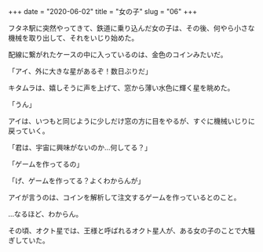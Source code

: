 +++
date = "2020-06-02"
title = "女の子"
slug = "06"
+++

フタネ駅に突然やってきて、鉄道に乗り込んだ女の子は、その後、何やら小さな機械を取り出して、それをいじり始めた。

配線に繋がれたケースの中に入っているのは、金色のコインみたいだ。

「アイ、外に大きな星があるぞ！数日ぶりだ」

キタムラは、嬉しそうに声を上げて、窓から薄い水色に輝く星を眺めた。

「うん」

アイは、いつもと同じように少しだけ窓の方に目をやるが、すぐに機械いじりに戻っていく。

「君は、宇宙に興味がないのか...何してる？」

「ゲームを作ってるの」

「げ、ゲームを作ってる？よくわからんが」

アイが言うのは、コインを解析して注文するゲームを作っているとのこと。

...なるほど、わからん。

その頃、オクト星では、王様と呼ばれるオクト星人が、ある女の子のことで大騒ぎしていた。


